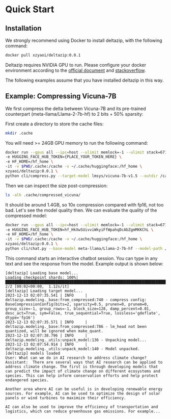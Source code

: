
# Quick Start

## Installation

We strongly recommend using Docker to install deltazip, with the following command:

```bash
docker pull xzyaoi/deltazip:0.0.1
```

Deltazip requires NVIDIA GPU to run. Please configure your docker environment according to the [official document](https://docs.nvidia.com/datacenter/cloud-native/container-toolkit/install-guide.html#docker) and [stackoverflow](https://stackoverflow.com/questions/59691207/docker-build-with-nvidia-runtime).

The following examples assume that you have installed deltazip in this way.

## Example: Compressing Vicuna-7B

We first compress the delta between Vicuna-7B and its pre-trained counterpart (meta-llama/Llama-2-7b-hf) to 2 bits + 50% sparsity:

First create a directory to store the cache files:

```bash
mkdir .cache
```

You will need >= 24GB GPU memory to run the following command:

```sh
docker run --gpus all --ipc=host --ulimit memlock=-1 --ulimit stack=67108864 -e PYTHONPATH=/app \
-e HUGGING_FACE_HUB_TOKEN={PLACE_YOUR_TOKEN_HERE} \
-e HF_HOME=/hf_home \
-it -v $PWD/.cache:/cache -v ~/.cache/huggingface:/hf_home \
xzyaoi/deltazip:0.0.1 \
python cli/compress.py --target-model lmsys/vicuna-7b-v1.5 --outdir /cache/compressed_vicuna --dataset /cache/lmsys.jsonl --n-samples 256 --bits 2 --sparsity 0.5 --lossless gdeflate --delta subtract --base-model meta-llama/Llama-2-7b-hf --shuffle-dataset --fast-tokenizer --perc-damp 0.01 --block-size 128
```

Then we can inspect the size post-compression:
```sh
ls -alh .cache/compressed_vicuna/
```

It should be around 1.4GB, so 10x compression compared with fp16, not too bad. Let's see the model quality then. We can evaluate the quality of the compressed model:

```sh
docker run --gpus all --ipc=host --ulimit memlock=-1 --ulimit stack=67108864 -e PYTHONPATH=/app \
-e HUGGING_FACE_HUB_TOKEN=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 \
-e HF_HOME=/hf_home \
-it -v $PWD/.cache:/cache -v ~/.cache/huggingface:/hf_home \
xzyaoi/deltazip:0.0.1 \
python cli/chat.py --base-model meta-llama/Llama-2-7b-hf --model-path /cache/compressed_vicuna
```

This command starts an interactive chatbot session. You can type in any text and see the response from the model. Example output is shown below:

```
[deltazip] Loading base model...
Loading checkpoint shards: 100%|████████████████████████████████████████████████████████████████████████████████████████████████████████████████████████████████████| 2/2 [00:02<00:00,  1.12s/it]
[deltazip] Loading target model...
2023-12-13 02:07:35.541 | INFO     | deltazip.modeling._base:from_compressed:740 - compress config: BaseCompressionConfig(bits=2, sparsity=0.5, prunen=0, prunem=0, group_size=-1, group_rows=-1, block_size=128, damp_percent=0.01, desc_act=True, sym=False, true_sequential=True, lossless='gdeflate', dtype='fp16')
2023-12-13 02:07:35.571 | INFO     | deltazip.modeling._base:from_compressed:786 - lm_head not been quantized, will be ignored when make_quant.
2023-12-13 02:07:38.796 | INFO     | deltazip.modeling._utils:unpack_model:136 - Unpacking model...
2023-12-13 02:07:54.914 | INFO     | deltazip.modeling._utils:unpack_model:140 - Model unpacked.
[deltazip] models loaded
User: What can we do in AI research to address climate change?
Assistant:  There are several ways that AI research can be applied to address climate change. The first is through developing models that can predict the impact of climate change on different ecosystems and species. This can help inform conservation efforts and help protect endangered species.

Another area where AI can be useful is in developing renewable energy sources. For example, AI can be used to optimize the design of solar panels or wind turbines to maximize their efficiency.

AI can also be used to improve the efficiency of transportation and logistics, which can reduce greenhouse gas emissions. For example...
```



